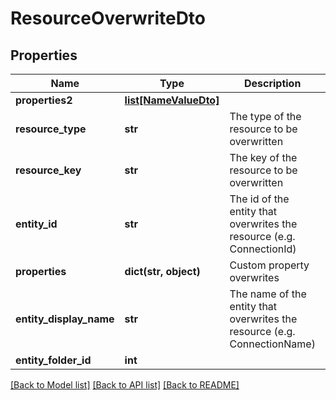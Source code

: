 # ResourceOverwriteDto

## Properties
Name | Type | Description | Notes
------------ | ------------- | ------------- | -------------
**properties2** | [**list[NameValueDto]**](NameValueDto.md) |  | [optional] 
**resource_type** | **str** | The type of the resource to be overwritten | 
**resource_key** | **str** | The key of the resource to be overwritten | 
**entity_id** | **str** | The id of the entity that overwrites the resource (e.g. ConnectionId) | [optional] 
**properties** | **dict(str, object)** | Custom property overwrites | [optional] 
**entity_display_name** | **str** | The name of the entity that overwrites the resource (e.g. ConnectionName) | [optional] 
**entity_folder_id** | **int** |  | [optional] 

[[Back to Model list]](../README.md#documentation-for-models) [[Back to API list]](../README.md#documentation-for-api-endpoints) [[Back to README]](../README.md)



